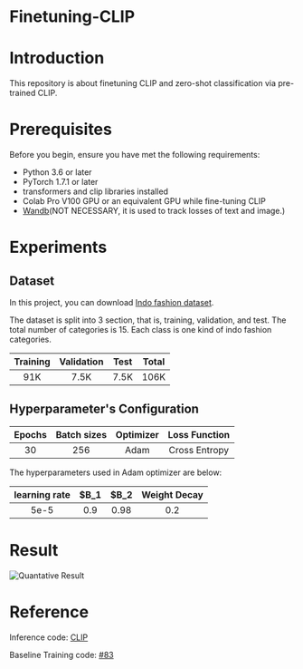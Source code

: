 # Finetuning-CLIP

# Introduction

This repository is about finetuning CLIP and zero-shot classification via pre-trained CLIP.

# Prerequisites

Before you begin, ensure you have met the following requirements:

* Python 3.6 or later
* PyTorch 1.7.1 or later
* transformers and clip libraries installed
* Colab Pro V100 GPU or an equivalent GPU while fine-tuning CLIP
* [Wandb](https://wandb.ai/site)(NOT NECESSARY, it is used to track losses of text and image.)

# Experiments

## Dataset

In this project, you can download [Indo fashion dataset](https://www.kaggle.com/datasets/validmodel/indo-fashion-dataset).

The dataset is split into 3 section, that is, training, validation, and test. The total number of categories is 15. Each class is one kind of indo fashion categories.

|Training|Validation|Test|Total|
|:---:|:---:|:---:|:----:|
|91K|7.5K|7.5K|106K|

## Hyperparameter's Configuration

|Epochs|Batch sizes|Optimizer|Loss Function|
|:---:|:---:|:---:|:----:|
|30|256|Adam|Cross Entropy|

The hyperparameters used in Adam optimizer are below:

|learning rate|$B_1|$B_2|Weight Decay|
|:---:|:---:|:---:|:----:|
|5e-5|0.9|0.98|0.2|

# Result

![Quantative Result](https://github.com/shoveling42/CLIP/assets/65910972/5fbb747e-5c15-4d4e-8cde-286247f07a94)

# Reference

Inference code: [CLIP](https://github.com/openai/CLIP)

Baseline Training code: [#83](https://github.com/openai/CLIP/issues/83)

